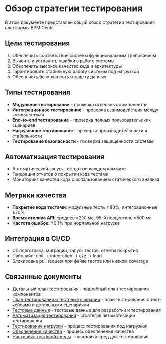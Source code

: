 # Обзор стратегии тестирования

В этом документе представлен общий обзор стратегии тестирования платформы BPM Centr.

## Цели тестирования

1. Обеспечить соответствие системы функциональным требованиям
2. Выявить и устранить ошибки в работе системы
3. Обеспечить высокое качество кода и архитектуры
4. Гарантировать стабильную работу системы под нагрузкой
5. Обеспечить безопасность и защиту данных

## Типы тестирования

- **Модульное тестирование** - проверка отдельных компонентов
- **Интеграционное тестирование** - проверка взаимодействия между компонентами
- **End-to-end тестирование** - проверка полных пользовательских сценариев
- **Нагрузочное тестирование** - проверка производительности и стабильности
- **Тестирование безопасности** - проверка защищенности системы

## Автоматизация тестирования

- Автоматический запуск тестов при каждом коммите
- Генерация отчетов о покрытии кода тестами
- Мониторинг качества кода с использованием статического анализа

## Метрики качества

- **Покрытие кода тестами**: модульные тесты ≥80%, интеграционные ≥70%
- **Время отклика API**: среднее ≤200 мс, 95-й перцентиль ≤500 мс
- **Частота ошибок**: ≤0.1% при нормальной нагрузке

## Интеграция в CI/CD

- CI: подготовка, миграции, запуск тестов, отчеты покрытия
- Пайплайн: unit → integration → e2e → load
- Блокировка pull request при фейле тестов или низком coverage

## Связанные документы

- [Детальный план тестирования](detailed_test_plan.md) - подробный план тестирования компонентов
- [План тестирования и тестовые сценарии](test_plan.md) - план тестирования с тест-кейсами и детальными сценариями
- [Тестовые данные](data.md) - тестовые данные для разработки и тестирования
- [Автоматизация тестирования](automated_testing.md) - стратегия автоматизации тестирования
- [Тестирование нагрузки](load_testing.md) - процесс тестирования под нагрузкой
- [Обеспечение качества](quality_assurance.md) - процесс обеспечения качества
- [Настройка тестовой среды](environment.md) - настройка сред для тестирования
